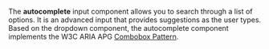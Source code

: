 The **autocomplete** input component allows you to search through a list of options.
It is an advanced input that provides suggestions as the user types.
Based on the dropdown component, the autocomplete component implements the W3C ARIA APG [Combobox Pattern](https://www.w3.org/WAI/ARIA/apg/patterns/combobox/).